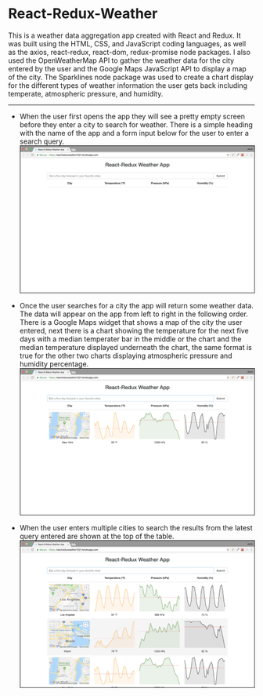 # React-Redux-Weather
This is a weather data aggregation app created with React and Redux. It was built using the HTML, CSS, and JavaScript coding languages, as well as the axios, react-redux, react-dom, redux-promise node packages. I also used the OpenWeatherMap API to gather the weather data for the city entered by the user and the Google Maps JavaScript API to display a map of the city. The Sparklines node package was used to create a chart display for the different types of weather information the user gets back including temperate, atmospheric pressure, and humidity.

---

- When the user first opens the app they will see a pretty empty screen before they enter a city to search for weather. There is a simple heading with the name of the app and a form input below for the user to enter a search query.
![FIRST SCREEN](/read_me/1-first.png)

- Once the user searches for a city the app will return some weather data. The data will appear on the app from left to right in the following order. There is a Google Maps widget that shows a map of the city the user entered, next there is a chart showing the temperature for the next five days with a median temperater bar in the middle or the chart and the median temperature displayed underneath the chart, the same format is true for the other two charts displaying atmospheric pressure and humidity percentage.
![CITY SEARCH](/read_me/2-city.png)

- When the user enters multiple cities to search the results from the latest query entered are shown at the top of the table.
![MULTIPLE CITIES](/read_me/3-more-cities.png)
